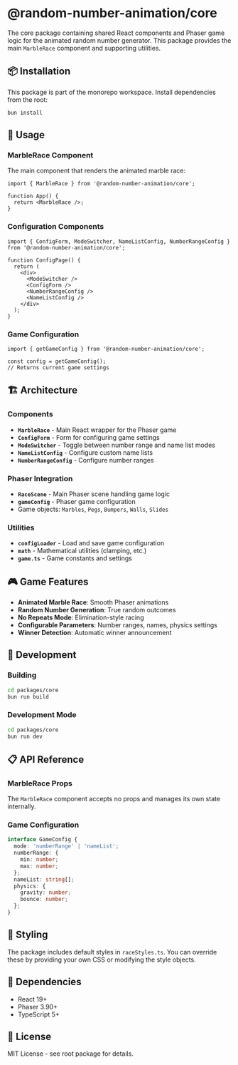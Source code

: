 # @random-number-animation/core

The core package containing shared React components and Phaser game logic for the animated random number generator. This package provides the main `MarbleRace` component and supporting utilities.

## 📦 Installation

This package is part of the monorepo workspace. Install dependencies from the root:

```sh
bun install
```

## 🚀 Usage

### MarbleRace Component

The main component that renders the animated marble race:

```tsx
import { MarbleRace } from '@random-number-animation/core';

function App() {
  return <MarbleRace />;
}
```

### Configuration Components

```tsx
import { ConfigForm, ModeSwitcher, NameListConfig, NumberRangeConfig } from '@random-number-animation/core';

function ConfigPage() {
  return (
    <div>
      <ModeSwitcher />
      <ConfigForm />
      <NumberRangeConfig />
      <NameListConfig />
    </div>
  );
}
```

### Game Configuration

```tsx
import { getGameConfig } from '@random-number-animation/core';

const config = getGameConfig();
// Returns current game settings
```

## 🏗️ Architecture

### Components

- **`MarbleRace`** - Main React wrapper for the Phaser game
- **`ConfigForm`** - Form for configuring game settings
- **`ModeSwitcher`** - Toggle between number range and name list modes
- **`NameListConfig`** - Configure custom name lists
- **`NumberRangeConfig`** - Configure number ranges

### Phaser Integration

- **`RaceScene`** - Main Phaser scene handling game logic
- **`gameConfig`** - Phaser game configuration
- Game objects: `Marbles`, `Pegs`, `Bumpers`, `Walls`, `Slides`

### Utilities

- **`configLoader`** - Load and save game configuration
- **`math`** - Mathematical utilities (clamping, etc.)
- **`game.ts`** - Game constants and settings

## 🎮 Game Features

- **Animated Marble Race**: Smooth Phaser animations
- **Random Number Generation**: True random outcomes
- **No Repeats Mode**: Elimination-style racing
- **Configurable Parameters**: Number ranges, names, physics settings
- **Winner Detection**: Automatic winner announcement

## 🔧 Development

### Building

```sh
cd packages/core
bun run build
```

### Development Mode

```sh
cd packages/core
bun run dev
```

## 📋 API Reference

### MarbleRace Props

The `MarbleRace` component accepts no props and manages its own state internally.

### Game Configuration

```typescript
interface GameConfig {
  mode: 'numberRange' | 'nameList';
  numberRange: {
    min: number;
    max: number;
  };
  nameList: string[];
  physics: {
    gravity: number;
    bounce: number;
  };
}
```

## 🎨 Styling

The package includes default styles in `raceStyles.ts`. You can override these by providing your own CSS or modifying the style objects.

## 🔗 Dependencies

- React 19+
- Phaser 3.90+
- TypeScript 5+

## 📝 License

MIT License - see root package for details.